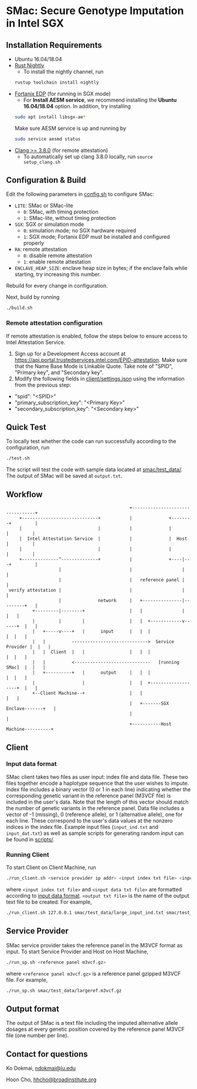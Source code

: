 # SMac: Secure Genotype Imputation in Intel SGX
## Installation Requirements
- Ubuntu 16.04/18.04
- [Rust Nightly](https://www.rust-lang.org/tools/install)
    - To install the nightly channel, run
    ```bash
    rustup toolchain install nightly
    ```
- [Fortanix EDP](https://edp.fortanix.com/docs/installation/guide/) (for running in SGX mode)
    - For **Install AESM service**, we recommend installing the **Ubuntu 16.04/18.04** option. In addition, try installing
    ```bash
    sudo apt install libsgx-ae*
    ```
    Make sure AESM service is up and running by
    ```bash
    sudo service aesmd status
    ```
- [Clang >= 3.8.0](https://releases.llvm.org/download.html) (for remote attestation)
    - To automatically set up clang 3.8.0 locally, run `source setup_clang.sh`

## Configuration & Build
Edit the following parameters in [config.sh](config.sh) to configure SMac:
- `LITE`: SMac or SMac-lite
    - `0`: SMac, with timing protection
    - `1`: SMac-lite, without timing protection
- `SGX`: SGX or simulation mode
    - `0`: simulation mode; no SGX hardware required
    - `1`: SGX mode; Fortanix EDP must be installed and configured properly
- `RA`: remote attestation
    - `0`: disable remote attestation 
    - `1`: enable remote attestation 
- `ENCLAVE_HEAP_SIZE`: enclave heap size in bytes; if the enclave fails while starting, try increasing this number.

Rebuild for every change in configuration. 

Next, build by running
```bash
./build.sh

```
### Remote attestation configuration
If remote attestation is enabled, follow the steps below to ensure access to Intel Attestation Service.
1. Sign up for a Development Access account at https://api.portal.trustedservices.intel.com/EPID-attestation. Make sure that the Name Base Mode is Linkable Quote. Take note of "SPID", "Primary key", and "Secondary key".
2. Modify the following fields in [client/settings.json](client/settings.json) using the information from the previous step:
  - "spid": "\<SPID\>"
  - "primary_subscription_key": "\<Primary Key\>"
  - "secondary_subscription_key": "\<Secondary key\>"

## Quick Test
To locally test whether the code can run successfully according to the configuration, run
```bash
./test.sh
```
The script will test the code with sample data located at [smac/test_data/](smac/test_data/). The output of SMac will be saved at `output.txt`.
<!--- To test on chr20 chunk1, first follow the instruction on https://github.com/statgen/Minimac4
to install minimac4. Replace the "minimac" executable in minimac/test_chr20_mmac.sh
with the correct path. Then run the script (test_chr20_mmac.sh) which saves the output to
out/mmac/. To test leak-resilient Rust implementation of minimac, run minimac/test_chr20_rust.sh
which saves the output to out/rust/. --->

## Workflow
```
                                               +---------------------------------+
     +-----------------------------+           |              +--------+         |
     |                             |           |              |        |         |
     |  Intel Attestation Service  |           |              |  Host  |         |
     |                             |           |              |        |         |
     +--------------^--------------+           |              +----|---+         |
                    |                          |                   |             |
                    |                          |   reference panel |             |
 verify attestation |                          |                   |             |
                    |              network     |   +---------------|---------+   |
          +---------|--------+                 |   |               |         |   |
          |         |        |                 |   |  +------------v------+  |   |
          |   +-----v----+   |      input      |   |  |                   |  |   |
          |   |          ----------------------------->  Service Provider |  |   |
          |   |  Client  |   |                 |   |  |                   |  |   |
          |   |          <-----------------------------   [running SMac]  |  |   |
          |   +----------+   |      output     |   |  |                   |  |   |
          |                  |                 |   |  +-------------------+  |   |
          +--Client Machine--+                 |   |                         |   |
                                               |   +-------SGX Enclave-------+   |
                                               |                                 |
                                               +-----------Host Machine----------+
```
## Client

### Input data format 
SMac client takes two files as user input: index file and data file. These two files together
encode a haplotype sequence that the user wishes to impute. Index file includes a binary
vector (0 or 1 in each line) indicating whether the corresponding genetic variant in the
reference panel (M3VCF file) is included in the user's data. Note that the length of this
vector should match the number of genetic variants in the reference panel. Data file includes
a vector of -1 (missing), 0 (reference allele), or 1 (alternative allele), one for each line.
These correspond to the user's data values at the nonzero indices in the index file. 
Example input files (`input_ind.txt` and `input_dat.txt`) as well as sample scripts for
generating random input can be found in [scripts/](scripts/).


### Running Client 

To start Client on Client Machine, run
```bash
./run_client.sh <service provider ip addr> <input index txt file> <input data txt file> <output txt file>
```
where `<input index txt file>` and `<input data txt file>` are formatted according to [input data format](#input-data-format). `<output txt file>` is the name of the output text file to be created.  For example, 

```bash
./run_client.sh 127.0.0.1 smac/test_data/large_input_ind.txt smac/test_data/large_input_dat.txt output.txt
```
## Service Provider

SMac service provider takes the reference panel in the M3VCF format as input. To start Service Provider and Host on Host Machine,

```bash
./run_sp.sh <reference panel m3vcf.gz>
```

where `<reference panel m3vcf.gz>` is a reference panel gzipped M3VCF file. For example,
```bash
./run_sp.sh smac/test_data/largeref.m3vcf.gz
```
## Output format
The output of SMac is a text file including the imputed alternative allele dosages at every
genetic position covered by the reference panel M3VCF file (one number per line).

## Contact for questions
Ko Dokmai, ndokmai@iu.edu

Hoon Cho, hhcho@broadinstitute.org
